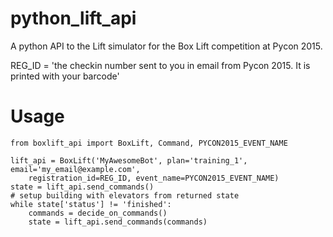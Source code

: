 # python_lift_api
A python API to the Lift simulator for the Box Lift competition at Pycon 2015. 

REG_ID = 'the checkin number sent to you in email from Pycon 2015. It is printed with your barcode'

# Usage
    from boxlift_api import BoxLift, Command, PYCON2015_EVENT_NAME
    
    lift_api = BoxLift('MyAwesomeBot', plan='training_1', email='my_email@example.com',
        registration_id=REG_ID, event_name=PYCON2015_EVENT_NAME)
    state = lift_api.send_commands()
    # setup building with elevators from returned state
    while state['status'] != 'finished':
        commands = decide_on_commands()
        state = lift_api.send_commands(commands)
